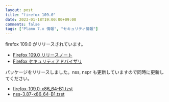 ```yaml
---
layout: post
title: "firefox 109.0"
date: 2023-01-18T19:00:00+09:00
comments: false
tags: ["Plamo 7.x 情報", "セキュリティ情報"]
---
```

firefox 109.0 がリリースされています。

* [Firefox 109.0 リリースノート](https://www.mozilla.org/firefox/109.0/releasenotes/)
* [Firefox セキュリティアドバイザリ](https://www.mozilla.org/en-US/security/known-vulnerabilities/firefox/#firefox109)

パッケージをリリースしました。nss, nspr も更新していますので同時に更新してください。

* [firefox-109.0-x86_64-B1.tzst](https://repository.plamolinux.org/pub/linux/Plamo/Plamo-7.x/x86_64/plamo/07_multimedia/firefox-109.0-x86_64-B1.tzst)
* [nss-3.87-x86_64-B1.tzst](https://repository.plamolinux.org/pub/linux/Plamo/Plamo-7.x/x86_64/plamo/03_libs/nss-3.87-x86_64-B1.tzst)
<!--
* [nspr-4.34-x86_64-B1.txz](https://repository.plamolinux.org/pub/linux/Plamo/Plamo-7.x/x86_64/plamo/03_libs/nspr-4.34-x86_64-B1.tzst)
-->
